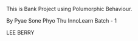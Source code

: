 This is Bank Project using Polumorphic Behaviour.


By Pyae Sone Phyo Thu
InnoLearn Batch - 1


LEE BERRY